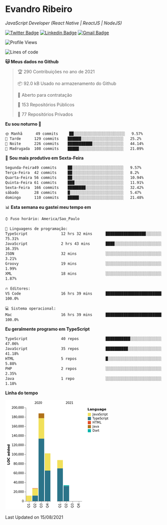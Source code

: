 # Evandro **Ribeiro**

*JavaScript Developer (React Native | ReactJS | NodeJS)*

[![Twitter Badge](https://img.shields.io/badge/-@ribeiroevandro-201B2D?style=flat-square&labelColor=201B2D&logo=twitter&logoColor=white&link=https://twitter.com/ribeiroevandro)](https://twitter.com/ribeiroevandro) 
[![Linkedin Badge](https://img.shields.io/badge/-Evandro%20Ribeiro-201B2D?style=flat-square&logo=Linkedin&logoColor=white&link=https://www.linkedin.com/in/ribeiroevandro)](https://www.linkedin.com/in/ribeiroevandro) 
[![Gmail Badge](https://img.shields.io/badge/-oi@ribeiroevandro.com.br-201B2D?style=flat-square&logo=Gmail&logoColor=white&link=mailto:oi@ribeiroevandro.com.br)](mailto:oi@ribeiroevandro.com.br)


<!--START_SECTION:waka-->
![Profile Views](http://img.shields.io/badge/Visualizac%C3%B5es%20do%20perfil-0-blue)

![Lines of code](https://img.shields.io/badge/Desde%20o%20Hello%20World%20eu%20escrevi-451287%20linhas%20de%20c%C3%B3digo-blue)

**🐱 Meus dados no Github** 

> 🏆 290 Contribuições no ano de 2021
 > 
> 📦 92.0 kB Usado no armazenamento do Github 
 > 
> 💼 Aberto para contratação
 > 
> 📜 153 Repositórios Públicos 
 > 
> 🔑 77 Repositórios Privados  
 > 
**Eu sou noturno 🦉** 

```text
🌞 Manhã      49 commits     ██░░░░░░░░░░░░░░░░░░░░░░░   9.57% 
🌆 Tarde      129 commits    ██████░░░░░░░░░░░░░░░░░░░   25.2% 
🌃 Noite      226 commits    ███████████░░░░░░░░░░░░░░   44.14% 
🌙 Madrugada  108 commits    █████░░░░░░░░░░░░░░░░░░░░   21.09%

```
📅 **Sou mais produtivo em Sexta-Feira** 

```text
Segunda-Feira49 commits     ██░░░░░░░░░░░░░░░░░░░░░░░   9.57% 
Terça-Feira  42 commits     ██░░░░░░░░░░░░░░░░░░░░░░░   8.2% 
Quarta-Feira 56 commits     ██░░░░░░░░░░░░░░░░░░░░░░░   10.94% 
Quinta-Feira 61 commits     ███░░░░░░░░░░░░░░░░░░░░░░   11.91% 
Sexta-Feira  166 commits    ████████░░░░░░░░░░░░░░░░░   32.42% 
sábado       28 commits     █░░░░░░░░░░░░░░░░░░░░░░░░   5.47% 
domingo      110 commits    █████░░░░░░░░░░░░░░░░░░░░   21.48%

```


📊 **Esta semana eu gastei meu tempo em** 

```text
⌚︎ Fuso horário: America/Sao_Paulo

💬 Linguagens de programação: 
TypeScript               12 hrs 32 mins      ██████████████████░░░░░░░   75.31% 
JavaScript               2 hrs 43 mins       ████░░░░░░░░░░░░░░░░░░░░░   16.35% 
JSON                     32 mins             ░░░░░░░░░░░░░░░░░░░░░░░░░   3.21% 
Groovy                   19 mins             ░░░░░░░░░░░░░░░░░░░░░░░░░   1.99% 
XML                      18 mins             ░░░░░░░░░░░░░░░░░░░░░░░░░   1.87%

🔥 Editores: 
VS Code                  16 hrs 39 mins      █████████████████████████   100.0%

💻 Sistema operacional: 
Mac                      16 hrs 39 mins      █████████████████████████   100.0%

```

**Eu geralmente programo em TypeScript** 

```text
TypeScript               40 repos            ███████████░░░░░░░░░░░░░░   47.06% 
JavaScript               35 repos            ██████████░░░░░░░░░░░░░░░   41.18% 
HTML                     5 repos             █░░░░░░░░░░░░░░░░░░░░░░░░   5.88% 
PHP                      2 repos             ░░░░░░░░░░░░░░░░░░░░░░░░░   2.35% 
Java                     1 repo              ░░░░░░░░░░░░░░░░░░░░░░░░░   1.18%

```


**Linha do tempo**

![Chart not found](https://raw.githubusercontent.com/ribeiroevandro/ribeiroevandro/master/charts/bar_graph.png) 


 Last Updated on 15/08/2021
<!--END_SECTION:waka-->
